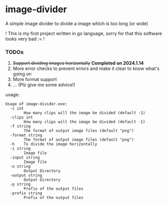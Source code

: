# image-divider
A simple image divider to divide a image which is too long (or wide)

! This is my first project written in go language, sorry for that this software looks very bad :< !

### TODOs
1. ~~Support dividing images horizontally~~ **Completed on 2024.1.14**
2. More error checks to prevent errors and make it clear to know what's going on
3. More format support
4. ... (Plz give me some advice!)

usage:
```shell
Usage of image-divider.exe:
  -c int
        How many clips will the image be divided (default -1)
  -clips int
        How many clips will the image be divided (default -1)
  -f string
        The format of output image files (default "png")
  -format string
        The format of output image files (default "png")
  -h    To divide the image horizontally
  -i string
        Image file
  -input string
        Image file
  -o string
        Output Directory
  -output string
        Output Directory
  -p string
        Prefix of the output files
  -prefix string
        Prefix of the output files

```